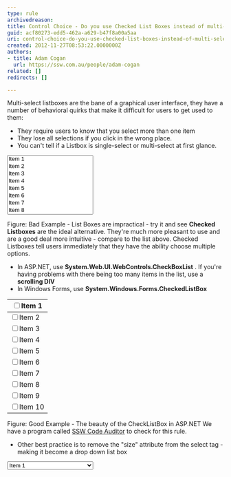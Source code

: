 ```yaml
---
type: rule
archivedreason: 
title: Control Choice - Do you use Checked List Boxes instead of multi-select List Boxes?
guid: acf80273-edd5-462a-a629-b47f8a00a5aa
uri: control-choice-do-you-use-checked-list-boxes-instead-of-multi-select-list-boxes
created: 2012-11-27T08:53:22.0000000Z
authors:
- title: Adam Cogan
  url: https://ssw.com.au/people/adam-cogan
related: []
redirects: []

---
```


Multi-select listboxes are the bane of a graphical user interface, they have a number of behavioral quirks that make it difficult for users to get used to them:


* They require users to know that you select more than one item
* They lose all selections if you click in the wrong place.
* You can't tell if a Listbox is single-select or multi-select at first glance.


<!--endintro-->
<select size="8" style="width&#58;200px;"> 
         <option>Item 1</option> 
         <option>Item 2</option> 
         <option>Item 3</option> 
         <option>Item 4</option> 
         <option>Item 5</option> 
         <option>Item 6</option> 
         <option>Item 7</option> 
         <option>Item 8</option> 
         <option>Item 9</option> 
         <option>Item 10</option>
</select> 

Figure: Bad Example - List Boxes are impractical - try it and see **Checked Listboxes** are the ideal alternative. They're much more pleasant to use and are a good deal more intuitive - compare to the list above. Checked Listboxes tell users immediately that they have the ability choose multiple options.

* In ASP.NET, use 
       **System.Web.UI.WebControls.CheckBoxList** . If you're having problems with there being too many items in the list, use a 
       **scrolling DIV**
* In Windows Forms, use 
       **System.Windows.Forms.CheckedListBox**


| <input id="cblList_0" type="checkbox"><label>Item 1</label> |
| --- |
| <input id="cblList_1" type="checkbox"><label>Item 2</label> |
| <input id="cblList_2" type="checkbox"><label>Item 3</label> |
| <input id="cblList_3" type="checkbox"><label>Item 4</label> |
| <input id="cblList_4" type="checkbox"><label>Item 5</label> |
| <input id="cblList_5" type="checkbox"><label>Item 6</label> |
| <input id="cblList_6" type="checkbox"><label>Item 7</label> |
| <input id="cblList_7" type="checkbox"><label>Item 8</label> |
| <input id="cblList_8" type="checkbox"><label>Item 9</label> |
| <input id="cblList_9" type="checkbox"><label>Item 10</label> |

Figure: Good Example - The beauty of the CheckListBox in ASP.NET
We have a program called  [SSW Code Auditor](https&#58;//www.ssw.com.au/ssw/codeauditor/) to check for this rule.

* Other best practice is to remove the "size" attribute from the select tag - making it become a drop down list box

<select style="width&#58;200px;"> 
         <option>Item 1</option> 
         <option>Item 2</option> 
         <option>Item 3</option> 
         <option>Item 4</option> 
         <option>Item 5</option> 
         <option>Item 6</option> 
         <option>Item 7</option> 
         <option>Item 8</option> 
         <option>Item 9</option> 
         <option>Item 10</option>
</select> 
